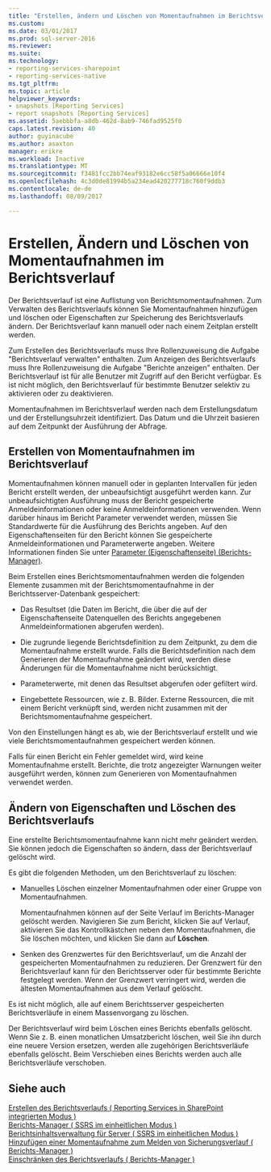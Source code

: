 ```yaml
---
title: "Erstellen, ändern und Löschen von Momentaufnahmen im Berichtsverlauf | Microsoft Docs"
ms.custom: 
ms.date: 03/01/2017
ms.prod: sql-server-2016
ms.reviewer: 
ms.suite: 
ms.technology:
- reporting-services-sharepoint
- reporting-services-native
ms.tgt_pltfrm: 
ms.topic: article
helpviewer_keywords:
- snapshots [Reporting Services]
- report snapshots [Reporting Services]
ms.assetid: 5aebbbfa-a8db-462d-8ab9-746fad9525f0
caps.latest.revision: 40
author: guyinacube
ms.author: asaxton
manager: erikre
ms.workload: Inactive
ms.translationtype: MT
ms.sourcegitcommit: f3481fcc2bb74eaf93182e6cc58f5a06666e10f4
ms.openlocfilehash: 4c3d0de81994b5a234ead420277718c760f9ddb3
ms.contentlocale: de-de
ms.lasthandoff: 08/09/2017

---
```

# <a name="create-modify-and-delete-snapshots-in-report-history"></a>Erstellen, Ändern und Löschen von Momentaufnahmen im Berichtsverlauf
  Der Berichtsverlauf ist eine Auflistung von Berichtsmomentaufnahmen. Zum Verwalten des Berichtsverlaufs können Sie Momentaufnahmen hinzufügen und löschen oder Eigenschaften zur Speicherung des Berichtsverlaufs ändern. Der Berichtsverlauf kann manuell oder nach einem Zeitplan erstellt werden.  
  
 Zum Erstellen des Berichtsverlaufs muss Ihre Rollenzuweisung die Aufgabe "Berichtsverlauf verwalten" enthalten. Zum Anzeigen des Berichtsverlaufs muss Ihre Rollenzuweisung die Aufgabe "Berichte anzeigen" enthalten. Der Berichtsverlauf ist für alle Benutzer mit Zugriff auf den Bericht verfügbar. Es ist nicht möglich, den Berichtsverlauf für bestimmte Benutzer selektiv zu aktivieren oder zu deaktivieren.  
  
 Momentaufnahmen im Berichtsverlauf werden nach dem Erstellungsdatum und der Erstellungsuhrzeit identifiziert. Das Datum und die Uhrzeit basieren auf dem Zeitpunkt der Ausführung der Abfrage.  
  
## <a name="creating-snapshots-in-report-history"></a>Erstellen von Momentaufnahmen im Berichtsverlauf  
 Momentaufnahmen können manuell oder in geplanten Intervallen für jeden Bericht erstellt werden, der unbeaufsichtigt ausgeführt werden kann. Zur unbeaufsichtigten Ausführung muss der Bericht gespeicherte Anmeldeinformationen oder keine Anmeldeinformationen verwenden. Wenn darüber hinaus im Bericht Parameter verwendet werden, müssen Sie Standardwerte für die Ausführung des Berichts angeben. Auf den Eigenschaftenseiten für den Bericht können Sie gespeicherte Anmeldeinformationen und Parameterwerte angeben. Weitere Informationen finden Sie unter [Parameter (Eigenschaftenseite) &#40;Berichts-Manager&#41;](http://msdn.microsoft.com/library/ebb53598-2378-46ae-8935-d5192f8ea49a).  
  
 Beim Erstellen eines Berichtsmomentaufnahmen werden die folgenden Elemente zusammen mit der Berichtsmomentaufnahme in der Berichtsserver-Datenbank gespeichert:  
  
-   Das Resultset (die Daten im Bericht, die über die auf der Eigenschaftenseite Datenquellen des Berichts angegebenen Anmeldeinformationen abgerufen werden).  
  
-   Die zugrunde liegende Berichtsdefinition zu dem Zeitpunkt, zu dem die Momentaufnahme erstellt wurde. Falls die Berichtsdefinition nach dem Generieren der Momentaufnahme geändert wird, werden diese Änderungen für die Momentaufnahme nicht berücksichtigt.  
  
-   Parameterwerte, mit denen das Resultset abgerufen oder gefiltert wird.  
  
-   Eingebettete Ressourcen, wie z. B. Bilder. Externe Ressourcen, die mit einem Bericht verknüpft sind, werden nicht zusammen mit der Berichtsmomentaufnahme gespeichert.  
  
 Von den Einstellungen hängt es ab, wie der Berichtsverlauf erstellt und wie viele Berichtsmomentaufnahmen gespeichert werden können.  
  
 Falls für einen Bericht ein Fehler gemeldet wird, wird keine Momentaufnahme erstellt. Berichte, die trotz angezeigter Warnungen weiter ausgeführt werden, können zum Generieren von Momentaufnahmen verwendet werden.  
  
## <a name="modifying-properties-and-deleting-report-history"></a>Ändern von Eigenschaften und Löschen des Berichtsverlaufs  
 Eine erstellte Berichtsmomentaufnahme kann nicht mehr geändert werden. Sie können jedoch die Eigenschaften so ändern, dass der Berichtsverlauf gelöscht wird.  
  
 Es gibt die folgenden Methoden, um den Berichtsverlauf zu löschen:  
  
-   Manuelles Löschen einzelner Momentaufnahmen oder einer Gruppe von Momentaufnahmen.  
  
     Momentaufnahmen können auf der Seite Verlauf im Berichts-Manager gelöscht werden. Navigieren Sie zum Bericht, klicken Sie auf Verlauf, aktivieren Sie das Kontrollkästchen neben den Momentaufnahmen, die Sie löschen möchten, und klicken Sie dann auf **Löschen**.  
  
-   Senken des Grenzwertes für den Berichtsverlauf, um die Anzahl der gespeicherten Momentaufnahmen zu reduzieren. Der Grenzwert für den Berichtsverlauf kann für den Berichtsserver oder für bestimmte Berichte festgelegt werden. Wenn der Grenzwert verringert wird, werden die ältesten Momentaufnahmen aus dem Verlauf gelöscht.  
  
 Es ist nicht möglich, alle auf einem Berichtsserver gespeicherten Berichtsverläufe in einem Massenvorgang zu löschen.  
  
 Der Berichtsverlauf wird beim Löschen eines Berichts ebenfalls gelöscht. Wenn Sie z. B. einen monatlichen Umsatzbericht löschen, weil Sie ihn durch eine neuere Version ersetzen, werden alle zugehörigen Berichtsverläufe ebenfalls gelöscht. Beim Verschieben eines Berichts werden auch alle Berichtsverläufe verschoben.  
  
## <a name="see-also"></a>Siehe auch  
 [Erstellen des Berichtsverlaufs &#40; Reporting Services in SharePoint integrierten Modus &#41;](../../reporting-services/report-server/create-report-history-reporting-services-in-sharepoint-integrated-mode.md)   
 [Berichts-Manager &#40; SSRS im einheitlichen Modus &#41;](http://msdn.microsoft.com/library/80949f9d-58f5-48e3-9342-9e9bf4e57896)   
 [Berichtsinhaltsverwaltung für Server &#40; SSRS im einheitlichen Modus &#41;](../../reporting-services/report-server/report-server-content-management-ssrs-native-mode.md)   
 [Hinzufügen einer Momentaufnahme zum Melden von Sicherungsverlauf &#40; Berichts-Manager &#41;](../../reporting-services/report-server/add-a-snapshot-to-report-history-report-manager.md)   
 [Einschränken des Berichtsverlaufs &#40; Berichts-Manager &#41;](../../reporting-services/reports/limit-report-history-report-manager.md)  
  
  

